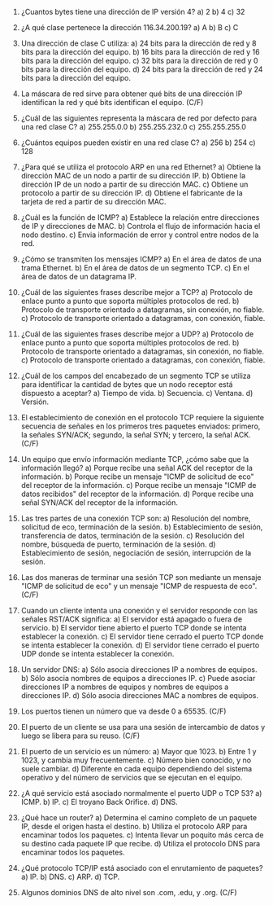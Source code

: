 01. ¿Cuantos bytes tiene una dirección de IP versión 4?
    a) 2
    b) 4
    c) 32

02. ¿A qué clase pertenece la dirección 116.34.200.19?
    a) A
    b) B
    c) C

03. Una dirección de clase C utiliza:
    a) 24 bits para la dirección de red y 8 bits para la dirección del equipo.
    b) 16 bits para la dirección de red y 16 bits para la dirección del equipo.
    c) 32 bits para la dirección de red y 0 bits para la dirección del equipo.
    d) 24 bits para la dirección de red y 24 bits para la dirección del equipo.

04. La máscara de red sirve para obtener qué bits de una dirección IP identifican la red y qué bits identifican el equipo. (C/F)

05. ¿Cuál de las siguientes representa la máscara de red por defecto para una red clase C?
    a) 255.255.0.0
    b) 255.255.232.0
    c) 255.255.255.0

06. ¿Cuántos equipos pueden existir en una red clase C?
    a) 256
    b) 254
    c) 128

07. ¿Para qué se utiliza el protocolo ARP en una red Ethernet?
    a) Obtiene la dirección MAC de un nodo a partir de su dirección IP.
    b) Obtiene la dirección IP de un nodo a partir de su dirección MAC.
    c) Obtiene un protocolo a partir de su dirección IP.
    d) Obtiene el fabricante de la tarjeta de red a partir de su dirección MAC.

08. ¿Cuál es la función de ICMP?
    a) Establece la relación entre direcciones de IP y direcciones de MAC.
    b) Controla el flujo de información hacia el nodo destino.
    c) Envia información de error y control entre nodos de la red.

09. ¿Cómo se transmiten los mensajes ICMP?
    a) En el área de datos de una trama Ethernet.
    b) En el área de datos de un segmento TCP.
    c) En el área de datos de un datagrama IP.

10. ¿Cuál de las siguientes frases describe mejor a TCP?
    a) Protocolo de enlace punto a punto que soporta múltiples protocolos de red.
    b) Protocolo de transporte orientado a datagramas, sin conexión, no fiable.
    c) Protocolo de transporte orientado a datagramas, con conexión, fiable.

11. ¿Cuál de las siguientes frases describe mejor a UDP?
    a) Protocolo de enlace punto a punto que soporta múltiples protocolos de red.
    b) Protocolo de transporte orientado a datagramas, sin conexión, no fiable.
    c) Protocolo de transporte orientado a datagramas, con conexión, fiable.

12. ¿Cuál de los campos del encabezado de un segmento TCP se utiliza para identificar la cantidad de bytes que un nodo receptor está dispuesto a aceptar?
    a) Tiempo de vida.
    b) Secuencia.
    c) Ventana.
    d) Versión.

13. El establecimiento de conexión en el protocolo TCP requiere la siguiente secuencia de señales en los primeros tres paquetes enviados: primero, la señales SYN/ACK; segundo, la señal SYN; y tercero, la señal ACK. (C/F)

14. Un equipo que envío información mediante TCP, ¿cómo sabe que la información llegó?
    a) Porque recibe una señal ACK del receptor de la información.
    b) Porque recibe un mensaje "ICMP de solicitud de eco" del receptor de la información.
    c) Porque recibe un mensaje "ICMP de datos recibidos" del receptor de la información.
    d) Porque recibe una señal SYN/ACK del receptor de la información.

15. Las tres partes de una conexión TCP son:
    a) Resolución del nombre, solicitud de eco, terminación de la sesión.
    b) Establecimiento de sesión, transferencia de datos, terminación de la sesión.
    c) Resolución del nombre, búsqueda de puerto, terminación de la sesión.
    d) Establecimiento de sesión, negociación de sesión, interrupción de la sesión.

16. Las dos maneras de terminar una sesión TCP son mediante un mensaje "ICMP de solicitud de eco" y un mensaje "ICMP de respuesta de eco". (C/F)

17. Cuando un cliente intenta una conexión y el servidor responde con las señales RST/ACK significa:
    a) El servidor está apagado o fuera de servicio.
    b) El servidor tiene abierto el puerto TCP donde se intenta establecer la conexión.
    c) El servidor tiene cerrado el puerto TCP donde se intenta establecer la conexión.
    d) El servidor tiene cerrado el puerto UDP donde se intenta establecer la conexión.

18. Un servidor DNS:
    a) Sólo asocia direcciones IP a nombres de equipos.
    b) Sólo asocia nombres de equipos a direcciones IP.
    c) Puede asociar direcciones IP a nombres de equipos y nombres de equipos a direcciones IP.
    d) Sólo asocia direcciones MAC a nombres de equipos.

19. Los puertos tienen un número que va desde 0 a 65535. (C/F)

20. El puerto de un cliente se usa para una sesión de intercambio de datos y luego se libera para su reuso. (C/F)

21. El puerto de un servicio es un número:
    a) Mayor que 1023.
    b) Entre 1 y 1023, y cambia muy frecuentemente.
    c) Número bien conocido, y no suele cambiar.
    d) Diferente en cada equipo dependiendo del sistema operativo y del número de servicios que se ejecutan en el equipo.

22. ¿A qué servicio está asociado normalmente el puerto UDP o TCP 53?
    a) ICMP.
    b) IP.
    c) El troyano Back Orifice.
    d) DNS.

23. ¿Qué hace un router?
    a) Determina el camino completo de un paquete IP, desde el origen hasta el destino.
    b) Utiliza el protocolo ARP para encaminar todos los paquetes.
    c) Intenta llevar un poquito más cerca de su destino cada paquete IP que recibe.
    d) Utiliza el protocolo DNS para encaminar todos los paquetes.

24. ¿Qué protocolo TCP/IP está asociado con el enrutamiento de paquetes?
    a) IP.
    b) DNS.
    c) ARP.
    d) TCP.

25. Algunos dominios DNS de alto nivel son .com, .edu, y .org. (C/F)

